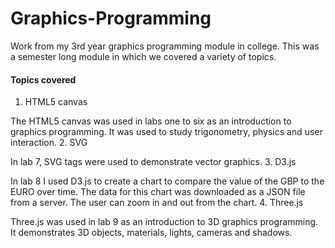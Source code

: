 # Graphics-Programming
Work from my 3rd year graphics programming module in college. This was a semester long module in which we covered a variety of topics.

#### Topics covered
1. HTML5 canvas

The HTML5 canvas was used in labs one to six as an introduction to graphics programming. It was used to study trigonometry, physics and user interaction.
2. SVG

In lab 7, SVG tags were used to demonstrate vector graphics.
3. D3.js

In lab 8 I used D3.js to create a chart to compare the value of the GBP to the EURO over time. The data for this chart was downloaded as a JSON file from a server. The user can zoom in and out from the chart.
4. Three.js

Three.js was used in lab 9 as an introduction to 3D graphics programming. It demonstrates 3D objects, materials, lights, cameras and shadows.